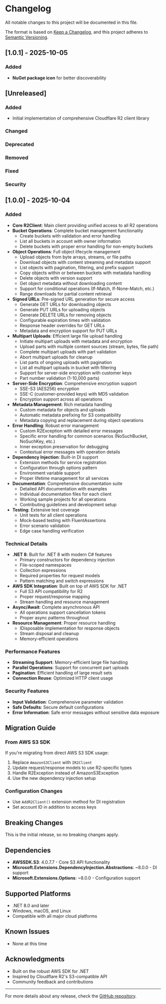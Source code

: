 # Changelog

All notable changes to this project will be documented in this file.

The format is based on [Keep a Changelog](https://keepachangelog.com/en/1.0.0/),
and this project adheres to [Semantic Versioning](https://semver.org/spec/v2.0.0.html).

## [1.0.1] - 2025-10-05
### Added
- **NuGet package icon** for better discoverability

## [Unreleased]

### Added
- Initial implementation of comprehensive Cloudflare R2 client library

### Changed

### Deprecated

### Removed

### Fixed

### Security

## [1.0.0] - 2025-10-04

### Added
- **Core R2Client**: Main client providing unified access to all R2 operations
- **Bucket Operations**: Complete bucket management functionality
  - Create buckets with validation and error handling
  - List all buckets in account with owner information
  - Delete buckets with proper error handling for non-empty buckets
- **Object Operations**: Full object lifecycle management
  - Upload objects from byte arrays, streams, or file paths
  - Download objects with content streaming and metadata support
  - List objects with pagination, filtering, and prefix support
  - Copy objects within or between buckets with metadata handling
  - Delete objects with version support
  - Get object metadata without downloading content
  - Support for conditional operations (If-Match, If-None-Match, etc.)
  - Range downloads for partial content retrieval
- **Signed URLs**: Pre-signed URL generation for secure access
  - Generate GET URLs for downloading objects
  - Generate PUT URLs for uploading objects
  - Generate DELETE URLs for removing objects
  - Configurable expiration times with validation
  - Response header overrides for GET URLs
  - Metadata and encryption support for PUT URLs
- **Multipart Uploads**: Efficient large file upload handling
  - Initiate multipart uploads with metadata and encryption
  - Upload parts with multiple content sources (stream, bytes, file path)
  - Complete multipart uploads with part validation
  - Abort multipart uploads for cleanup
  - List parts of ongoing uploads with pagination
  - List all multipart uploads in bucket with filtering
  - Support for server-side encryption with customer keys
  - Part number validation (1-10,000 parts)
- **Server-Side Encryption**: Comprehensive encryption support
  - SSE-S3 (AES256) encryption
  - SSE-C (customer-provided keys) with MD5 validation
  - Encryption support across all operations
- **Metadata Management**: Rich metadata handling
  - Custom metadata for objects and uploads
  - Automatic metadata prefixing for S3 compatibility
  - Metadata copying and replacement during object operations
- **Error Handling**: Robust error management
  - Custom R2Exception with detailed error messages
  - Specific error handling for common scenarios (NoSuchBucket, NoSuchKey, etc.)
  - Inner exception preservation for debugging
  - Contextual error messages with operation details
- **Dependency Injection**: Built-in DI support
  - Extension methods for service registration
  - Configuration through options pattern
  - Environment variable support
  - Proper lifetime management for all services
- **Documentation**: Comprehensive documentation suite
  - Detailed API documentation with examples
  - Individual documentation files for each client
  - Working sample projects for all operations
  - Contributing guidelines and development setup
- **Testing**: Extensive test coverage
  - Unit tests for all client operations
  - Mock-based testing with FluentAssertions
  - Error scenario validation
  - Edge case handling verification

### Technical Details
- **.NET 8**: Built for .NET 8 with modern C# features
  - Primary constructors for dependency injection
  - File-scoped namespaces
  - Collection expressions
  - Required properties for request models
  - Pattern matching and switch expressions
- **AWS SDK Integration**: Built on top of AWS SDK for .NET
  - Full S3 API compatibility for R2
  - Proper request/response mapping
  - Stream handling and resource management
- **Async/Await**: Complete asynchronous API
  - All operations support cancellation tokens
  - Proper async patterns throughout
- **Resource Management**: Proper resource handling
  - IDisposable implementation for response objects
  - Stream disposal and cleanup
  - Memory-efficient operations

### Performance Features
- **Streaming Support**: Memory-efficient large file handling
- **Parallel Operations**: Support for concurrent part uploads
- **Pagination**: Efficient handling of large result sets
- **Connection Reuse**: Optimized HTTP client usage

### Security Features
- **Input Validation**: Comprehensive parameter validation
- **Safe Defaults**: Secure default configurations
- **Error Information**: Safe error messages without sensitive data exposure

## Migration Guide

### From AWS S3 SDK
If you're migrating from direct AWS S3 SDK usage:

1. Replace `AmazonS3Client` with `IR2Client`
2. Update request/response models to use R2-specific types
3. Handle R2Exception instead of AmazonS3Exception
4. Use the new dependency injection setup

### Configuration Changes
- Use `AddR2Client()` extension method for DI registration
- Set account ID in addition to access keys

## Breaking Changes

This is the initial release, so no breaking changes apply.

## Dependencies

- **AWSSDK.S3**: 4.0.7.7 - Core S3 API functionality
- **Microsoft.Extensions.DependencyInjection.Abstractions**: ~8.0.0 - DI support
- **Microsoft.Extensions.Options**: ~8.0.0 - Configuration support

## Supported Platforms

- .NET 8.0 and later
- Windows, macOS, and Linux
- Compatible with all major cloud platforms

## Known Issues

- None at this time

## Acknowledgments

- Built on the robust AWS SDK for .NET
- Inspired by Cloudflare R2's S3-compatible API
- Community feedback and contributions

---

For more details about any release, check the [GitHub repository](https://github.com/ebeeraheem/Ebee.Cloudflare.R2).